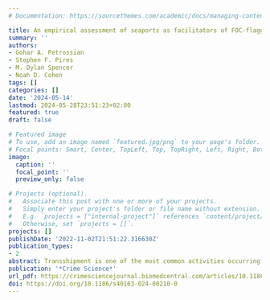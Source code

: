 ```yaml
---
# Documentation: https://sourcethemes.com/academic/docs/managing-content/

title: An empirical assessment of seaports as facilitators of FOC-flagged transshipment landings
summary: ''
authors:
- Gohar A. Petrossian
- Stephen F. Pires
- M. Dylan Spencer
- Noah D. Cohen
tags: []
categories: []
date: '2024-05-14'
lastmod: 2024-05-28T23:51:23+02:00
featured: true
draft: false

# Featured image
# To use, add an image named `featured.jpg/png` to your page's folder.
# Focal points: Smart, Center, TopLeft, Top, TopRight, Left, Right, BottomLeft, Bottom, BottomRight.
image:
  caption: ''
  focal_point: ''
  preview_only: false

# Projects (optional).
#   Associate this post with one or more of your projects.
#   Simply enter your project's folder or file name without extension.
#   E.g. `projects = ["internal-project"]` references `content/project/deep-learning/index.md`.
#   Otherwise, set `projects = []`.
projects: []
publishDate: '2022-11-02T21:51:22.316630Z'
publication_types:
- 2
abstract: Transshipment is one of the most common activities occurring between carriers and fishing vessels to exchange fish, as well as fuel, crew, and gear at sea or at port. While transshipment reduces the need for the fishing vessels to visit ports to offload their catches, thus increasing their efficiency, research has shown that this activity is also one of the major facilitators of IUU fishing. Research on transshipments is limited, and the few studies that are available on the subject focus on identifying hotspots of transshipment, and networks of actors involved. No study to date has examined the role ports play in facilitating transshipment activities, nor are there any studies that examine whether ports that are affiliated with China (the country with the highest IUU Fishing Index Score and 38% of the global share of distant-water fleets) are more likely to experience disproportionately higher volumes of FOC- flagged carrier vessel visits. Therefore, using the carrier vessel portal database from Global Fishing Watch, which contains information on the origin and destination ports of the carrier vessels involved in transshipment activities between 2015 and 2022, this research aims to (a) understand hot spots of FOC-flagged carrier vessel activity in the high seas and where such vessels offload their catches around the world; and (b) empirically test the characteristics of the ports (and the countries where these ports are located) used by these vessels to offload their catches. Findings suggest that ports that experience higher volumes of fishing vessel traffic, are in close proximity to high-seas transshipment activities involving FOC-flagged carriers, are designated ports of entry for foreign vessels, are Chinese-affiliated, as well as have low monitoring, control, and surveillance capacity are significantly more likely to be visited by FOC-flagged high-risk carrier vessels. This research proposes policy recommendations deriving from the findings of this research.
publication: '*Crime Science*'
url_pdf: https://crimesciencejournal.biomedcentral.com/articles/10.1186/s40163-024-00210-0
doi: https://doi.org/10.1186/s40163-024-00210-0
---
```

